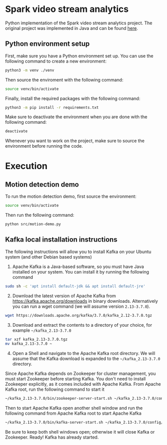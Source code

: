 # Spark video stream analytics

Python implementation of the Spark video stream analytics project. The original project was implemented in Java and can be found [here](https://github.com/baghelamit/video-stream-analytics/tree/master).

## Python environment setup

First, make sure you have a Python environment set up. You can use the following command to create a new environment:

```bash
python3 -m venv ./venv
```

Then source the enviroment with the following command:

```bash
source venv/bin/activate
```

Finally, install the required packages with the following command:

```bash
python3 -m pip install -r requirements.txt
```

Make sure to deactivate the environment when you are done with the following command:

```bash
deactivate
```

Whenever you want to work on the project, make sure to source the environment before running the code.


# Execution

## Motion detection demo

To run the motion detection demo, first source the environment:

```bash
source venv/bin/activate
```

Then run the following command:

```bash
python src/motion-demo.py
```

## Kafka local installation instructions
The following instructions will allow you to install Kafka on your Ubuntu system (and other Debian based systems)

1. Apache Kafka is a Java-based software, so you must have Java installed on your system. You can install it by running the following command

```bash
sudo sh -c 'apt install default-jdk && apt install default-jre'
```

2. Download the latest version of Apache Kafka from https://kafka.apache.org/downloads in binary downloads. Alternatively you can run a wget command (we will assume version `2.13-3.7.0`).

```bash
wget https://downloads.apache.org/kafka/3.7.0/kafka_2.12-3.7.0.tgz
```

3. Download and extract the contents to a directory of your choice, for example `~/kafka_2.13-3.7.0`

```bash
tar xzf kafka_2.13-3.7.0.tgz
mv kafka_2.13-3.7.0 ~
```

4. Open a Shell and navigate to the Apache Kafka root directory. We will assume that the Kafka download is expanded to the `~/kafka_2.13-3.7.0` directory.

Since Apache Kafka depends on Zookeeper for cluster management, you must start Zookeeper before starting Kafka. You don't need to install Zookeeper explicitly, as it comes included with Apache Kafka. From Apache Kafka root, run the following command to start it

```bash
~/kafka_2.13-3.7.0/bin/zookeeper-server-start.sh ~/kafka_2.13-3.7.0/config/zookeeper.properties
```

Then to start Apache Kafka open another shell window and run the following command from Apache Kafka root to start Apache Kafka

```bash
~/kafka_2.13-3.7.0/bin/kafka-server-start.sh ~/kafka_2.13-3.7.0/config/server.properties
```

Be sure to keep both shell windows open; otherwise it will close Kafka or Zookeeper. Ready! Kafka has already started.
